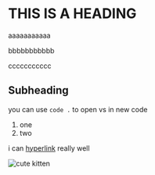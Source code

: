 # THIS IS A HEADING
aaaaaaaaaaa

bbbbbbbbbbb

ccccccccccc

## Subheading

you can use `code .` to open vs in new code

1. one
1. two 

i can [hyperlink](https://github.com/) really well

![cute kitten](https://placekitten.com/200/200) 

